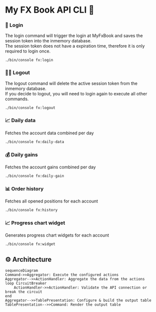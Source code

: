 # My FX Book API CLI 🚀

### 👤 Login

The login command will trigger the login at MyFxBook and saves the session token into the inmemory database. \
The session token does not have a expiration time, therefore it is only required to login once.

```bash
./bin/console fx:login
```

### ⛓️‍💥 Logout

The logout command will delete the active session token from the inmemory database. \
If you decide to logout, you will need to login again to execute all other commands.

```bash
./bin/console fx:logout
```

### 📈 Daily data

Fetches the account data combined per day

```bash
./bin/console fx:daily-data
```

### 💰 Daily gains

Fetches the account gains combined per day

```bash
./bin/console fx:daily-gain
```

### 📊 Order history

Fetches all opened positions for each account

```bash
./bin/console fx:history
```

### 📈 Progress chart widget

Generates progress chart widgets for each account

```bash
./bin/console fx:widget
```

## ⚙️ Architecture

```mermaid
sequenceDiagram
Command->>Aggregator: Execute the configured actions
Aggregator-->>ActionHandler: Aggregate the data from the actions
loop CircuitBreaker
    ActionHandler->>ActionHandler: Validate the API connection or break the circuit
end
Aggregator-->>TablePresentation: Configure & build the output table
TablePresentation-->>Command: Render the output table
```
